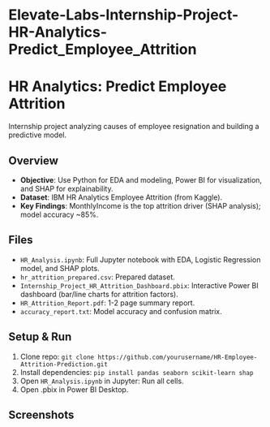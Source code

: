 # Elevate-Labs-Internship-Project-HR-Analytics-Predict_Employee_Attrition

# HR Analytics: Predict Employee Attrition

Internship project analyzing causes of employee resignation and building a predictive model.

## Overview
- **Objective**: Use Python for EDA and modeling, Power BI for visualization, and SHAP for explainability.
- **Dataset**: IBM HR Analytics Employee Attrition (from Kaggle).
- **Key Findings**: MonthlyIncome is the top attrition driver (SHAP analysis); model accuracy ~85%.

## Files
- `HR_Analysis.ipynb`: Full Jupyter notebook with EDA, Logistic Regression model, and SHAP plots.
- `hr_attrition_prepared.csv`: Prepared dataset.
- `Internship_Project_HR_Attrition_Dashboard.pbix`: Interactive Power BI dashboard (bar/line charts for attrition factors).
- `HR_Attrition_Report.pdf`: 1-2 page summary report.
- `accuracy_report.txt`: Model accuracy and confusion matrix.

## Setup & Run
1. Clone repo: `git clone https://github.com/yourusername/HR-Employee-Attrition-Prediction.git`
2. Install dependencies: `pip install pandas seaborn scikit-learn shap`
3. Open `HR_Analysis.ipynb` in Jupyter: Run all cells.
4. Open .pbix in Power BI Desktop.

## Screenshots
<image-card alt="screenshots/1. Bar Chart.png" ></image-card>
<image-card alt="screenshots/2. Line Chart.png" ></image-card>
<image-card alt="screenshots/3. Dashbord.png" ></image-card>
<image-card alt="screenshots/SHAP.png" ></image-card>
